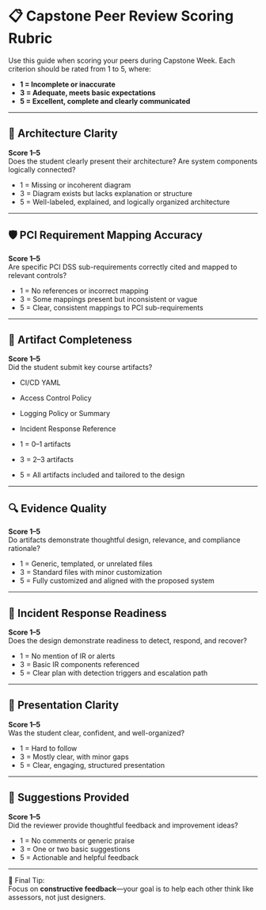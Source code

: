 # 📋 Capstone Peer Review Scoring Rubric

Use this guide when scoring your peers during Capstone Week. Each criterion should be rated from 1 to 5, where:

- **1 = Incomplete or inaccurate**
- **3 = Adequate, meets basic expectations**
- **5 = Excellent, complete and clearly communicated**

---

## 🧱 Architecture Clarity
**Score 1–5**  
Does the student clearly present their architecture? Are system components logically connected?

- 1 = Missing or incoherent diagram
- 3 = Diagram exists but lacks explanation or structure
- 5 = Well-labeled, explained, and logically organized architecture

---

## 🛡️ PCI Requirement Mapping Accuracy
**Score 1–5**  
Are specific PCI DSS sub-requirements correctly cited and mapped to relevant controls?

- 1 = No references or incorrect mapping
- 3 = Some mappings present but inconsistent or vague
- 5 = Clear, consistent mappings to PCI sub-requirements

---

## 📁 Artifact Completeness
**Score 1–5**  
Did the student submit key course artifacts?

- CI/CD YAML
- Access Control Policy
- Logging Policy or Summary
- Incident Response Reference

- 1 = 0–1 artifacts
- 3 = 2–3 artifacts
- 5 = All artifacts included and tailored to the design

---

## 🔍 Evidence Quality
**Score 1–5**  
Do artifacts demonstrate thoughtful design, relevance, and compliance rationale?

- 1 = Generic, templated, or unrelated files
- 3 = Standard files with minor customization
- 5 = Fully customized and aligned with the proposed system

---

## 🚨 Incident Response Readiness
**Score 1–5**  
Does the design demonstrate readiness to detect, respond, and recover?

- 1 = No mention of IR or alerts
- 3 = Basic IR components referenced
- 5 = Clear plan with detection triggers and escalation path

---

## 🎤 Presentation Clarity
**Score 1–5**  
Was the student clear, confident, and well-organized?

- 1 = Hard to follow
- 3 = Mostly clear, with minor gaps
- 5 = Clear, engaging, structured presentation

---

## 💬 Suggestions Provided
**Score 1–5**  
Did the reviewer provide thoughtful feedback and improvement ideas?

- 1 = No comments or generic praise
- 3 = One or two basic suggestions
- 5 = Actionable and helpful feedback

---

🎯 Final Tip:  
Focus on **constructive feedback**—your goal is to help each other think like assessors, not just designers.